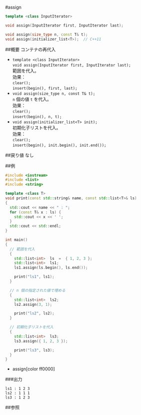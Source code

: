 #assign
```cpp
template <class InputIterator>

void assign(InputIterator first, InputIterator last);

void assign(size_type n, const T& t);
void assign(initializer_list<T>);  // C++11
```

##概要
コンテナの再代入

- `template <class InputIterator>`<br/>`void assign(InputIterator first, InputIterator last);`<br/>範囲を代入。<br/>効果：<br/>`clear();`<br/>`insert(begin(), first, last);`
- `void assign(size_type n, const T& t);`<br/>`n` 個の値 `t` を代入。<br/>効果：<br/>`clear();`<br/>`insert(begin(), n, t);`
- `void assign(initializer_list<T> init);`<br/>初期化子リストを代入。<br/>効果：<br/>`clear();`<br/>`insert(begin(), init.begin(), init.end());`


##戻り値
なし


##例
```cpp
#include <iostream>
#include <list>
#include <string>

template <class T>
void print(const std::string& name, const std::list<T>& ls)
{
  std::cout << name << " : ";
  for (const T& x : ls) {
    std::cout << x << ' ';
  }
  std::cout << std::endl;
}

int main()
{
  // 範囲を代入
  {
    std::list<int>  ls  =  { 1, 2, 3 };
    std::list<int>  ls1;
    ls1.assign(ls.begin(), ls.end());

    print("ls1", ls1);
  }

  // n 個の指定された値で埋める
  {
    std::list<int>  ls2;
    ls2.assign(3, 1);

    print("ls2", ls2);
  }

  // 初期化子リストを代入
  {
    std::list<int>  ls3;
    ls3.assign({ 1, 2, 3 });

    print("ls3", ls3);
  }
}
```
* assign[color ff0000]

###出力
```
ls1 : 1 2 3 
ls2 : 1 1 1 
ls3 : 1 2 3 
```

##参照


